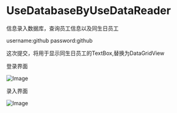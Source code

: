 # UseDatabaseByUseDataReader

信息录入数据库，查询员工信息以及同生日员工

username:github
password:github

这次提交，将用于显示同生日员工的TextBox,替换为DataGridView

登录界面

![Image](https://github.com/singhwong/UseDatabaseByUseDataReader/blob/master/menu.saveimg.savepath20180731124916.jpg)

录入界面

![Image](https://github.com/singhwong/UseDatabaseByUseDataReader/blob/master/menu.saveimg.savepath20180731125007.jpg)